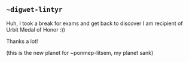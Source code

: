 ## `~digwet-lintyr`
Huh, I took a break for exams and get back to discover I am recipient of Urbit Medal of Honor :)) 

Thanks a lot!

(this is the new planet for ~ponmep-litsem, my planet sank)